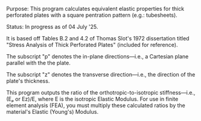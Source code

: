 Purpose: This program calculates equivalent elastic properties for thick perforated plates with a square pentration pattern (e.g.: tubesheets).

Status: In progress as of 04 July '25.

It is based off Tables B.2 and 4.2 of Thomas Slot's 1972 dissertation titled "Stress Analysis of Thick Perforated Plates" (included for reference).

The subscript "p" denotes the in-plane directions—i.e., a Cartesian plane parallel with the the plate.

The subscript "z" denotes the transverse direction—i.e., the direction of the plate's thickness.

This program outputs the ratio of the orthotropic-to-isotropic stiffness—i.e., (Eₚ or Ez)/E, where E is the isotropic Elastic Modulus. For use in finite element analysis (FEA), you must multiply these calculated ratios by the material's Elastic (Young's) Modulus.
